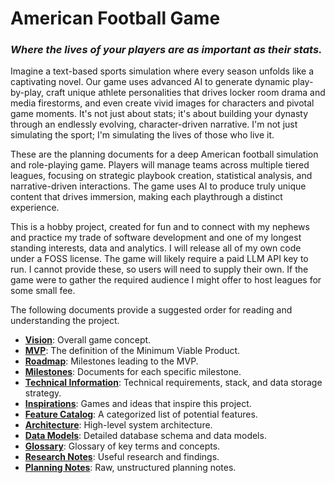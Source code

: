 # American Football Game

### *Where the lives of your players are as important as their stats.*

Imagine a text-based sports simulation where every season unfolds like a captivating novel. Our game uses advanced AI to generate dynamic play-by-play, craft unique athlete personalities that drives locker room drama and media firestorms, and even create vivid images for characters and pivotal game moments. It's not just about stats; it's about building your dynasty through an endlessly evolving, character-driven narrative. I'm not just simulating the sport; I'm simulating the lives of those who live it.

These are the planning documents for a deep American football simulation and role-playing game. Players will manage teams across multiple tiered leagues, focusing on strategic playbook creation, statistical analysis, and narrative-driven interactions. The game uses AI to produce truly unique content that drives immersion, making each playthrough a distinct experience.

This is a hobby project, created for fun and to connect with my nephews and practice my trade of software development and one of my longest standing interests, data and analytics. I will release all of my own code under a FOSS license. The game will likely require a paid LLM API key to run. I cannot provide these, so users will need to supply their own. If the game were to gather the required audience I might offer to host leagues for some small fee.

The following documents provide a suggested order for reading and understanding the project.

- **[Vision](project/vision.md)**: Overall game concept.
- **[MVP](project/mvp.md)**: The definition of the Minimum Viable Product.
- **[Roadmap](project/roadmap.md)**: Milestones leading to the MVP.
- **[Milestones](project/milestones/)**: Documents for each specific milestone.
- **[Technical Information](technical/technical_info.md)**: Technical requirements, stack, and data storage strategy.
- **[Inspirations](project/inspirations.md)**: Games and ideas that inspire this project.
- **[Feature Catalog](reference/features.md)**: A categorized list of potential features.
- **[Architecture](technical/architecture.md)**: High-level system architecture.
- **[Data Models](technical/data_models.md)**: Detailed database schema and data models.
- **[Glossary](reference/glossary.md)**: Glossary of key terms and concepts.
- **[Research Notes](reference/research_notes.md)**: Useful research and findings.
- **[Planning Notes](reference/planning_notes.md)**: Raw, unstructured planning notes.

